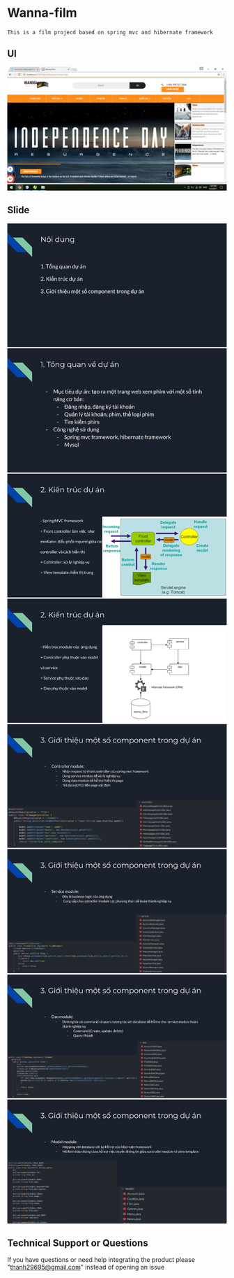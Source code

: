 # Wanna-film
```
This is a film projecd based on spring mvc and hibernate framework
```
## UI
![UI](./doc/bg_wanafilm.png)

## Slide
![Slide1](./doc/page1.png)
![Slide2](./doc/page2.png)
![Slide3](./doc/page3.png)
![Slide4](./doc/page4.png)
![Slide5](./doc/page5.png)
![Slide6](./doc/page6.png)
![Slide7](./doc/page7.png)
![Slide8](./doc/page8.png)

## Technical Support or Questions
If you have questions or need help integrating the product please "thanh29695@gmail.com" instead of opening an issue



